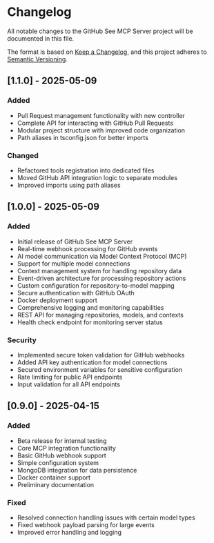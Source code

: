 # Changelog

All notable changes to the GitHub See MCP Server project will be documented in this file.

The format is based on [Keep a Changelog](https://keepachangelog.com/en/1.0.0/),
and this project adheres to [Semantic Versioning](https://semver.org/spec/v2.0.0.html).

## [1.1.0] - 2025-05-09

### Added

- Pull Request management functionality with new controller
- Complete API for interacting with GitHub Pull Requests
- Modular project structure with improved code organization
- Path aliases in tsconfig.json for better imports

### Changed

- Refactored tools registration into dedicated files
- Moved GitHub API integration logic to separate modules
- Improved imports using path aliases

## [1.0.0] - 2025-05-09

### Added

- Initial release of GitHub See MCP Server
- Real-time webhook processing for GitHub events
- AI model communication via Model Context Protocol (MCP)
- Support for multiple model connections
- Context management system for handling repository data
- Event-driven architecture for processing repository actions
- Custom configuration for repository-to-model mapping
- Secure authentication with GitHub OAuth
- Docker deployment support
- Comprehensive logging and monitoring capabilities
- REST API for managing repositories, models, and contexts
- Health check endpoint for monitoring server status

### Security

- Implemented secure token validation for GitHub webhooks
- Added API key authentication for model connections
- Secured environment variables for sensitive configuration
- Rate limiting for public API endpoints
- Input validation for all API endpoints

## [0.9.0] - 2025-04-15

### Added

- Beta release for internal testing
- Core MCP integration functionality
- Basic GitHub webhook support
- Simple configuration system
- MongoDB integration for data persistence
- Docker container support
- Preliminary documentation

### Fixed

- Resolved connection handling issues with certain model types
- Fixed webhook payload parsing for large events
- Improved error handling and logging